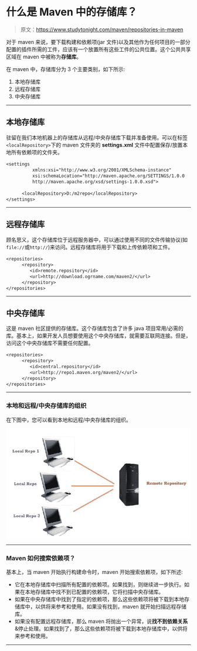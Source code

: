 # 什么是 Maven 中的存储库？

> 原文：<https://www.studytonight.com/maven/repositories-in-maven>

对于 maven 来说，要下载构建和依赖项(jar 文件)以及其他作为任何项目的一部分配置的插件所需的工件，应该有一个放置所有这些工件的公共位置。这个公共共享区域在 maven 中被称为**存储库**。

在 maven 中，存储库分为 3 个主要类别，如下所示:

1.  本地存储库
2.  远程存储库
3.  中央存储库

* * *

## 本地存储库

驻留在我们本地机器上的存储库从远程/中央存储库下载并准备使用。可以在标签`<localRepository>`下的 maven 文件夹的 **settings.xml** 文件中配置保存/放置本地所有依赖项的文件夹。

```
<settings  
          xmlns:xsi="http://www.w3.org/2001/XMLSchema-instance" 
          xsi:schemaLocation="http://maven.apache.org/SETTINGS/1.0.0 
          http://maven.apache.org/xsd/settings-1.0.0.xsd">

      <localRepository>D:/m2repo</localRepository>
</settings> 
```

* * *

## 远程存储库

顾名思义，这个存储库位于远程服务器中，可以通过使用不同的文件传输协议(如`file://`或`http://`)来访问。远程存储库将用于下载和上传依赖项和工件。

```
<repositories>
      <repository>
         <id>remote.repository</id>
         <url>http://download.ogrname.com/maven2/</url>
      </repository>
</repositories> 
```

* * *

## 中央存储库

这是 maven 社区提供的存储库。这个存储库包含了许多 java 项目常用/必需的库。基本上，如果开发人员想要使用这个中央存储库，就需要互联网连接。但是，访问这个中央存储库不需要任何配置。

```
<repositories>
      <repository>
         <id>central.repository</id>
         <url>http://repo1.maven.org/maven2/</url>
      </repository>
</repositories> 
```

* * *

### 本地和远程/中央存储库的组织

在下图中，您可以看到本地和远程/中央存储库的组织。

![Organization of Local and Remote/Central Repositories](img/5be079d7f15fa0613e34f42612cd89ee.png)

* * *

### Maven 如何搜索依赖项？

基本上，当 maven 开始执行构建命令时，maven 开始搜索依赖项，如下所述:

*   它在本地存储库中扫描所有配置的依赖项。如果找到，则继续进一步执行。如果在本地存储库中找不到已配置的依赖项，它将扫描中央存储库。
*   如果在中央存储库中找到了指定的依赖项，那么这些依赖项将被下载到本地存储库中，以供将来参考和使用。如果没有找到，maven 就开始扫描远程存储库。
*   如果没有配置远程存储库，那么 maven 将抛出一个异常，说**找不到依赖关系** &停止处理。如果找到了，那么这些依赖项将被下载到本地存储库中，以供将来参考和使用。

* * *